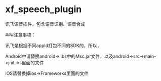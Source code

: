 # xf_speech_plugin

讯飞语音插件，包含语音识别、语音合成

###注意事项：

讯飞是根据不同appId打包不同的SDK的，所以，

Android中请替换android->libs中的Msc.jar文件，以及android->src->main->jniLibs里面的文件

iOS请替换掉ios->Frameworks里面的文件

